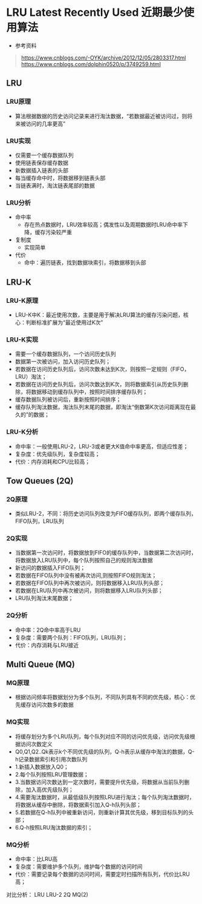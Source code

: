 # LRU Latest Recently Used 近期最少使用算法

- 参考资料

> https://www.cnblogs.com/-OYK/archive/2012/12/05/2803317.html
> https://www.cnblogs.com/dolphin0520/p/3749259.html

## LRU

### LRU原理

- 算法根据数据的历史访问记录来进行淘汰数据，“若数据最近被访问过，则将来被访问的几率更高”

### LRU实现

- 仅需要一个缓存数据队列
- 使用链表保存缓存数据
- 新数据插入链表的头部
- 每当缓存命中时，将数据移到链表头部
- 当链表满时，淘汰链表尾部的数据

### LRU分析

- 命中率
  - 存在热点数据时，LRU效率较高；偶发性以及周期数据时LRU命中率下降，缓存污染较严重
- 复制度
  - 实现简单
- 代价
  - 命中：遍历链表，找到数据块索引，将数据移到头部

## LRU-K

### LRU-K原理

- LRU-K中K：最近使用次数，主要是用于解决LRU算法的缓存污染问题，核心：判断标准扩展为“最近使用过K次”

### LRU-K实现

- 需要一个缓存数据队列，一个访问历史队列
- 数据第一次被访问，加入访问历史队列；
- 若数据在访问历史队列后，访问次数未达到K次，则按照一定规则（FIFO，LRU）淘汰；
- 若数据在访问历史队列后，访问次数达到K次，则将数据索引从历史队列删除，将数据移动到缓存队列中，按照时间排序缓存队列；
- 缓存数据队列被访问后，重新按照时间排序；
- 缓存队列淘汰数据，淘汰队列末尾的数据，即淘汰“倒数第K次访问距离现在最久的”的数据；

### LRU-K分析

- 命中率：一般使用LRU-2，LRU-3或者更大K值命中率更高，但适应性差；
- 复杂度：优先级队列，复杂度较高；
- 代价：内存消耗和CPU比较高；

## Tow Queues (2Q)

### 2Q原理

- 类似LRU-2，不同：将历史访问队列改变为FIFO缓存队列，即两个缓存队列，FIFO队列，LRU队列

### 2Q实现

- 当数据第一次访问时，将数据放到FIFO的缓存队列中，当数据第二次访问时，将数据放入LRU队列中，每个队列按照自己的规则淘汰数据
- 新访问的数据插入FIFO队列；
- 若数据在FIFO队列中没有被再次访问,则按照FIFO规则淘汰；
- 若数据在FIFO队列中再次被访问，则将数据移入LRU队列头部；
- 若数据在LRU队列中再次被访问，则将数据移入LRU队列头部；
- LRU队列淘汰末尾数据；

### 2Q分析

- 命中率：2Q命中率高于LRU
- 复杂度：需要两个队列：FIFO队列，LRU队列；
- 代价：内存消耗与LRU接近

## Multi Queue (MQ)

### MQ原理

- 根据访问频率将数据划分为多个队列，不同队列具有不同的优先级，核心：优先缓存访问次数多的数据

### MQ实现

- 将缓存划分为多个LRU队列，每个队列对应不同的访问优先级，访问优先级根据访问次数定义
- Q0,Q1,Q2..Qk表示k个不同优先级的队列，Q-h表示从缓存中淘汰的数据，Q-h记录数据索引和引用次数队列
- 1.新插入数据放入Q0；
- 2.每个队列按照LRU管理数据；
- 3.当数据访问次数达到一定次数时，需要提升优先级，将数据从当前队列删除，加入高优先级队列；
- 4.需要淘汰数据时，从最低级队列按照LRU进行淘汰；每个队列淘汰数据时，将数据从缓存中删除，将数据索引加入Q-h队列头部；
- 5.若数据在Q-h队列中被重新访问，则重新计算其优先级，移到目标队列的头部；
- 6.Q-h按照LRU淘汰数据的索引；

### MQ分析

- 命中率：比LRU高
- 复杂度：需要维护多个队列，维护每个数据的访问时间
- 代价：需要记录每个数据的访问时间，需要定时扫描所有队列，代价比LRU高；

对比分析：
LRU
LRU-2
2Q
MQ(2)